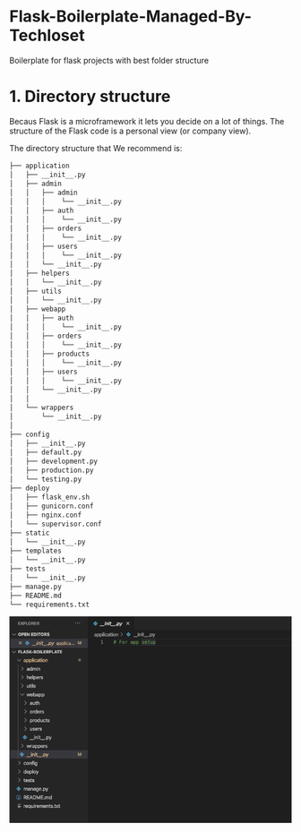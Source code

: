 # Flask-Boilerplate-Managed-By-Techloset

Boilerplate for flask projects with best folder structure

# 1. Directory structure

Becaus Flask is a microframework it lets you decide on a lot of things. The structure of the Flask code is a personal view (or company view).

The directory structure that We recommend is:

<!-- ### A typical top-level directory layout -->

    
    ├── application
    │   ├── __init__.py
    │   ├── admin
    │   │   ├── admin
    │   │   │    └── __init__.py
    │   │   ├── auth
    │   │   │    └── __init__.py
    │   │   ├── orders
    │   │   │    └── __init__.py
    │   │   ├── users
    │   │   │    └── __init__.py
    │   │   └── __init__.py
    │   ├── helpers
    │   │   └── __init__.py
    │   ├── utils
    │   │   └── __init__.py
    │   ├── webapp
    │   │   ├── auth
    │   │   │    └── __init__.py
    │   │   ├── orders
    │   │   │    └── __init__.py
    │   │   ├── products
    │   │   │    └── __init__.py
    │   │   ├── users
    │   │   │    └── __init__.py
    │   │   └── __init__.py
    │   │   
    │   └── wrappers
    │       └── __init__.py
    │
    ├── config
    │   ├── __init__.py
    │   ├── default.py
    │   ├── development.py
    │   ├── production.py
    │   └── testing.py
    ├── deploy
    │   ├── flask_env.sh
    │   ├── gunicorn.conf
    │   ├── nginx.conf
    │   └── supervisor.conf
    ├── static
    │   └── __init__.py
    ├── templates
    │   └── __init__.py
    ├── tests
    │   └── __init__.py
    ├── manage.py
    ├── README.md
    └── requirements.txt

![Screenshot](structure.png)
